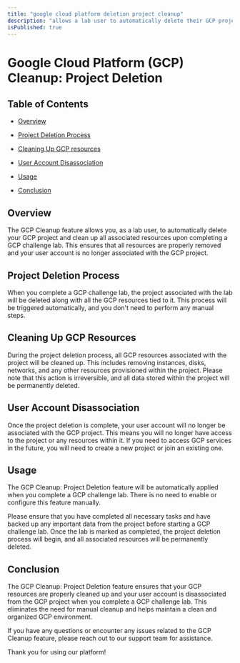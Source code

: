 ```yaml
---
title: "google cloud platform deletion project cleanup"
description: "allows a lab user to automatically delete their GCP project"
isPublished: true
---
```


# Google Cloud Platform (GCP) Cleanup: Project Deletion

## Table of Contents

* [Overview](#overview)

* [Project Deletion Process](#project-deletion-process)

* [Cleaning Up GCP resources](#cleaning-up-gcp-resources)

* [User Account Disassociation](#user-account-disassociation)

* [Usage](#usage)

* [Conclusion](#conclusion)

## Overview

The GCP Cleanup feature allows you, as a lab user, to automatically delete your GCP project and clean up all associated resources upon completing a GCP challenge lab. This ensures that all resources are properly removed and your user account is no longer associated with the GCP project.

## Project Deletion Process

When you complete a GCP challenge lab, the project associated with the lab will be deleted along with all the GCP resources tied to it. This process will be triggered automatically, and you don't need to perform any manual steps.

## Cleaning Up GCP Resources

During the project deletion process, all GCP resources associated with the project will be cleaned up. This includes removing instances, disks, networks, and any other resources provisioned within the project. Please note that this action is irreversible, and all data stored within the project will be permanently deleted.

## User Account Disassociation

Once the project deletion is complete, your user account will no longer be associated with the GCP project. This means you will no longer have access to the project or any resources within it. If you need to access GCP services in the future, you will need to create a new project or join an existing one.

## Usage

The GCP Cleanup: Project Deletion feature will be automatically applied when you complete a GCP challenge lab. There is no need to enable or configure this feature manually.

Please ensure that you have completed all necessary tasks and have backed up any important data from the project before starting a GCP challenge lab. Once the lab is marked as completed, the project deletion process will begin, and all associated resources will be permanently deleted.

## Conclusion

The GCP Cleanup: Project Deletion feature ensures that your GCP resources are properly cleaned up and your user account is disassociated from the GCP project when you complete a GCP challenge lab. This eliminates the need for manual cleanup and helps maintain a clean and organized GCP environment.

If you have any questions or encounter any issues related to the GCP Cleanup feature, please reach out to our support team for assistance.

Thank you for using our platform!